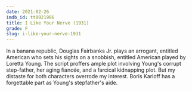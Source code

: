 ```yaml
---
date: 2021-02-26
imdb_id: tt0021986
title: I Like Your Nerve (1931)
grade: F
slug: i-like-your-nerve-1931
---
```


In a banana republic, Douglas Fairbanks Jr. plays an arrogant, entitled American who sets his sights on a snobbish, entitled American played by Loretta Young. The script proffers ample plot involving Young's corrupt step-father, her aging fiancée, and a farcical kidnapping plot. But my distaste for both characters overrode my interest. Boris Karloff has a forgettable part as Young's stepfather's aide.
